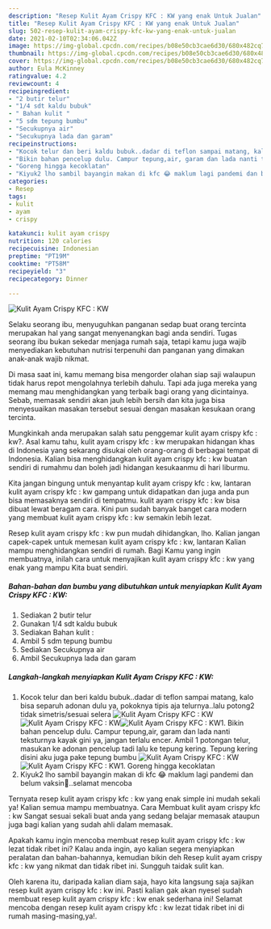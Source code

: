 ```yaml
---
description: "Resep Kulit Ayam Crispy KFC : KW yang enak Untuk Jualan"
title: "Resep Kulit Ayam Crispy KFC : KW yang enak Untuk Jualan"
slug: 502-resep-kulit-ayam-crispy-kfc-kw-yang-enak-untuk-jualan
date: 2021-02-10T02:34:06.042Z
image: https://img-global.cpcdn.com/recipes/b08e50cb3cae6d30/680x482cq70/kulit-ayam-crispy-kfc-kw-foto-resep-utama.jpg
thumbnail: https://img-global.cpcdn.com/recipes/b08e50cb3cae6d30/680x482cq70/kulit-ayam-crispy-kfc-kw-foto-resep-utama.jpg
cover: https://img-global.cpcdn.com/recipes/b08e50cb3cae6d30/680x482cq70/kulit-ayam-crispy-kfc-kw-foto-resep-utama.jpg
author: Eula McKinney
ratingvalue: 4.2
reviewcount: 4
recipeingredient:
- "2 butir telur"
- "1/4 sdt kaldu bubuk"
- " Bahan kulit "
- "5 sdm tepung bumbu"
- "Secukupnya air"
- "Secukupnya lada dan garam"
recipeinstructions:
- "Kocok telur dan beri kaldu bubuk..dadar di teflon sampai matang, kalo bisa separuh adonan dulu ya, pokoknya tipis aja telurnya..lalu potong2 tidak simetris/sesuai selera"
- "Bikin bahan pencelup dulu. Campur tepung,air, garam dan lada nanti teksturnya kayak gini ya, jangan terlalu encer. Ambil 1 potongan telur, masukan ke adonan pencelup tadi lalu ke tepung kering. Tepung kering disini aku juga pake tepung bumbu"
- "Goreng hingga kecoklatan"
- "Kiyuk2 lho sambil bayangin makan di kfc 😂 maklum lagi pandemi dan belum vaksin🤭..selamat mencoba"
categories:
- Resep
tags:
- kulit
- ayam
- crispy

katakunci: kulit ayam crispy 
nutrition: 120 calories
recipecuisine: Indonesian
preptime: "PT19M"
cooktime: "PT58M"
recipeyield: "3"
recipecategory: Dinner

---
```



![Kulit Ayam Crispy KFC : KW](https://img-global.cpcdn.com/recipes/b08e50cb3cae6d30/680x482cq70/kulit-ayam-crispy-kfc-kw-foto-resep-utama.jpg)

Selaku seorang ibu, menyuguhkan panganan sedap buat orang tercinta merupakan hal yang sangat menyenangkan bagi anda sendiri. Tugas seorang ibu bukan sekedar menjaga rumah saja, tetapi kamu juga wajib menyediakan kebutuhan nutrisi terpenuhi dan panganan yang dimakan anak-anak wajib nikmat.

Di masa  saat ini, kamu memang bisa mengorder olahan siap saji walaupun tidak harus repot mengolahnya terlebih dahulu. Tapi ada juga mereka yang memang mau menghidangkan yang terbaik bagi orang yang dicintainya. Sebab, memasak sendiri akan jauh lebih bersih dan kita juga bisa menyesuaikan masakan tersebut sesuai dengan masakan kesukaan orang tercinta. 



Mungkinkah anda merupakan salah satu penggemar kulit ayam crispy kfc : kw?. Asal kamu tahu, kulit ayam crispy kfc : kw merupakan hidangan khas di Indonesia yang sekarang disukai oleh orang-orang di berbagai tempat di Indonesia. Kalian bisa menghidangkan kulit ayam crispy kfc : kw buatan sendiri di rumahmu dan boleh jadi hidangan kesukaanmu di hari liburmu.

Kita jangan bingung untuk menyantap kulit ayam crispy kfc : kw, lantaran kulit ayam crispy kfc : kw gampang untuk didapatkan dan juga anda pun bisa memasaknya sendiri di tempatmu. kulit ayam crispy kfc : kw bisa dibuat lewat beragam cara. Kini pun sudah banyak banget cara modern yang membuat kulit ayam crispy kfc : kw semakin lebih lezat.

Resep kulit ayam crispy kfc : kw pun mudah dihidangkan, lho. Kalian jangan capek-capek untuk memesan kulit ayam crispy kfc : kw, lantaran Kalian mampu menghidangkan sendiri di rumah. Bagi Kamu yang ingin membuatnya, inilah cara untuk menyajikan kulit ayam crispy kfc : kw yang enak yang mampu Kita buat sendiri.

<!--inarticleads1-->

##### Bahan-bahan dan bumbu yang dibutuhkan untuk menyiapkan Kulit Ayam Crispy KFC : KW:

1. Sediakan 2 butir telur
1. Gunakan 1/4 sdt kaldu bubuk
1. Sediakan  Bahan kulit :
1. Ambil 5 sdm tepung bumbu
1. Sediakan Secukupnya air
1. Ambil Secukupnya lada dan garam




<!--inarticleads2-->

##### Langkah-langkah menyiapkan Kulit Ayam Crispy KFC : KW:

1. Kocok telur dan beri kaldu bubuk..dadar di teflon sampai matang, kalo bisa separuh adonan dulu ya, pokoknya tipis aja telurnya..lalu potong2 tidak simetris/sesuai selera
<img src="https://img-global.cpcdn.com/steps/75b87d19e5415b35/160x128cq70/kulit-ayam-crispy-kfc-kw-langkah-memasak-1-foto.jpg" alt="Kulit Ayam Crispy KFC : KW"><img src="https://img-global.cpcdn.com/steps/76e492c2d8e5320c/160x128cq70/kulit-ayam-crispy-kfc-kw-langkah-memasak-1-foto.jpg" alt="Kulit Ayam Crispy KFC : KW"><img src="https://img-global.cpcdn.com/steps/c39e060096945c39/160x128cq70/kulit-ayam-crispy-kfc-kw-langkah-memasak-1-foto.jpg" alt="Kulit Ayam Crispy KFC : KW">1. Bikin bahan pencelup dulu. Campur tepung,air, garam dan lada nanti teksturnya kayak gini ya, jangan terlalu encer. Ambil 1 potongan telur, masukan ke adonan pencelup tadi lalu ke tepung kering. Tepung kering disini aku juga pake tepung bumbu
<img src="https://img-global.cpcdn.com/steps/0daa94b8f50ca29d/160x128cq70/kulit-ayam-crispy-kfc-kw-langkah-memasak-2-foto.jpg" alt="Kulit Ayam Crispy KFC : KW"><img src="https://img-global.cpcdn.com/steps/e564e9f1d204b6ec/160x128cq70/kulit-ayam-crispy-kfc-kw-langkah-memasak-2-foto.jpg" alt="Kulit Ayam Crispy KFC : KW">1. Goreng hingga kecoklatan
1. Kiyuk2 lho sambil bayangin makan di kfc 😂 maklum lagi pandemi dan belum vaksin🤭..selamat mencoba




Ternyata resep kulit ayam crispy kfc : kw yang enak simple ini mudah sekali ya! Kalian semua mampu membuatnya. Cara Membuat kulit ayam crispy kfc : kw Sangat sesuai sekali buat anda yang sedang belajar memasak ataupun juga bagi kalian yang sudah ahli dalam memasak.

Apakah kamu ingin mencoba membuat resep kulit ayam crispy kfc : kw lezat tidak ribet ini? Kalau anda ingin, ayo kalian segera menyiapkan peralatan dan bahan-bahannya, kemudian bikin deh Resep kulit ayam crispy kfc : kw yang nikmat dan tidak ribet ini. Sungguh taidak sulit kan. 

Oleh karena itu, daripada kalian diam saja, hayo kita langsung saja sajikan resep kulit ayam crispy kfc : kw ini. Pasti kalian gak akan nyesel sudah membuat resep kulit ayam crispy kfc : kw enak sederhana ini! Selamat mencoba dengan resep kulit ayam crispy kfc : kw lezat tidak ribet ini di rumah masing-masing,ya!.

